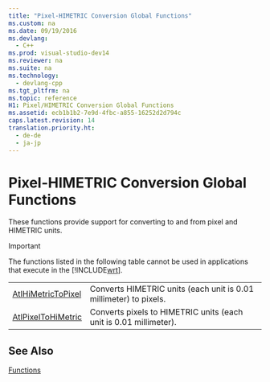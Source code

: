 ```yaml
---
title: "Pixel-HIMETRIC Conversion Global Functions"
ms.custom: na
ms.date: 09/19/2016
ms.devlang: 
  - C++
ms.prod: visual-studio-dev14
ms.reviewer: na
ms.suite: na
ms.technology: 
  - devlang-cpp
ms.tgt_pltfrm: na
ms.topic: reference
H1: Pixel/HIMETRIC Conversion Global Functions
ms.assetid: ecb1b1b2-7e9d-4fbc-a855-16252d2d794c
caps.latest.revision: 14
translation.priority.ht: 
  - de-de
  - ja-jp
---
```

# Pixel-HIMETRIC Conversion Global Functions
These functions provide support for converting to and from pixel and HIMETRIC units.  
  
> [!IMPORTANT]
>  The functions listed in the following table cannot be used in applications that execute in the [!INCLUDE[wrt](../vs140/includes/wrt_md.md)].  
  
|||  
|-|-|  
|[AtlHiMetricToPixel](../vs140/AtlHiMetricToPixel.md)|Converts HIMETRIC units (each unit is 0.01 millimeter) to pixels.|  
|[AtlPixelToHiMetric](../vs140/AtlPixelToHiMetric.md)|Converts pixels to HIMETRIC units (each unit is 0.01 millimeter).|  
  
## See Also  
 [Functions](../vs140/ATL-Functions.md)